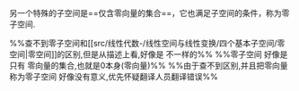 

另一个特殊的子空间是==仅含零向量的集合==，它也满足子空间的条件，称为零子空间.

%%查不到零子空间和[[src/线性代数-/线性空间与线性变换/四个基本子空间/零空间|零空间]]的区别,但是从描述上看,好像是 不一样的%%
%%零子空间 好像是 只有 零向量的集合,也就是0本身(零向量)%%
%%由于查不到区别,并且把零向量称为零子空间 好像没有意义,优先怀疑翻译人员翻译错误%%
